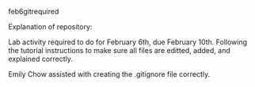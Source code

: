 feb6gitrequired

Explanation of repository:

Lab activity required to do for February 6th, due February 10th. 
Following the tutorial instructions to make sure all files are editted, added, and explained correctly.

Emily Chow assisted with creating the .gitignore file correctly.